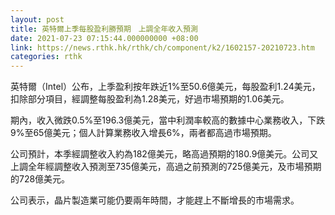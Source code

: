 ```yaml
---
layout: post
title: 英特爾上季每股盈利勝預期　上調全年收入預測
date: 2021-07-23 07:15:44.000000000 +08:00
link: https://news.rthk.hk/rthk/ch/component/k2/1602157-20210723.htm
categories: rthk
---
```


英特爾（Intel）公布，上季盈利按年跌近1%至50.6億美元，每股盈利1.24美元，扣除部分項目，經調整每股盈利為1.28美元，好過市場預期的1.06美元。

期內，收入微跌0.5%至196.3億美元，當中利潤率較高的數據中心業務收入，下跌9%至65億美元；個人計算業務收入增長6%，兩者都高過市場預期。

公司預計，本季經調整收入約為182億美元，略高過預期的180.9億美元。公司又上調全年經調整收入預測至735億美元，高過之前預測的725億美元，及市場預期的728億美元。

公司表示，晶片製造業可能仍要兩年時間，才能趕上不斷增長的市場需求。
